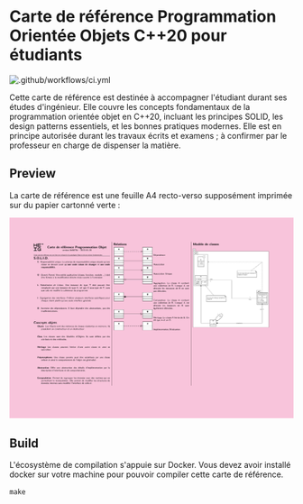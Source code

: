 # Carte de référence Programmation Orientée Objets C++20 pour étudiants

![.github/workflows/ci.yml](https://github.com/heig-tin-info/refcard-oop/workflows/.github/workflows/ci.yml/badge.svg)

Cette carte de référence est destinée à accompagner l'étudiant durant ses études d'ingénieur. Elle couvre les concepts fondamentaux de la programmation orientée objet en C++20, incluant les principes SOLID, les design patterns essentiels, et les bonnes pratiques modernes. Elle est en principe autorisée durant les travaux écrits et examens ; à confirmer par le professeur en charge de dispenser la matière.

## Preview

La carte de référence est une feuille A4 recto-verso supposément imprimée sur du papier cartonné verte :

[![Preview](preview.png)](https://github.com/heig-tin-info/refcard-oop/releases/latest/download/refcard-oop.pdf)

## Build

L'écosystème de compilation s'appuie sur Docker. Vous devez avoir installé docker sur votre machine pour pouvoir compiler cette carte de référence.

```
make
```
